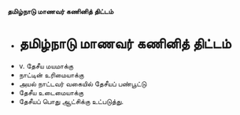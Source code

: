 **தமிழ்நாடு மாணவர் கணினித் திட்டம்**
- # தமிழ்நாடு மாணவர் கணினித் திட்டம்
- v. தேசீய மயமாக்கு
- நாட்டின் உரிமையாக்கு
- அயல் நாட்டவர் வகையில் தேசீயப் பண்பூட்டு
- தேசீய உடைமையாக்கு
- தேசீயப் பொது ஆட்சிக்கு உட்படுத்து.

